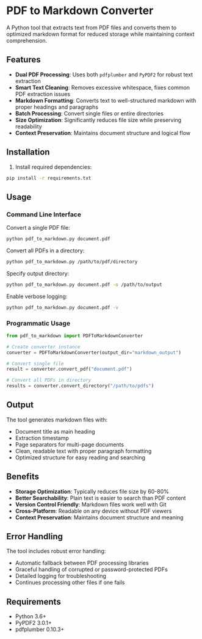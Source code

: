 # PDF to Markdown Converter

A Python tool that extracts text from PDF files and converts them to optimized markdown format for reduced storage while maintaining context comprehension.

## Features

- **Dual PDF Processing**: Uses both `pdfplumber` and `PyPDF2` for robust text extraction
- **Smart Text Cleaning**: Removes excessive whitespace, fixes common PDF extraction issues
- **Markdown Formatting**: Converts text to well-structured markdown with proper headings and paragraphs
- **Batch Processing**: Convert single files or entire directories
- **Size Optimization**: Significantly reduces file size while preserving readability
- **Context Preservation**: Maintains document structure and logical flow

## Installation

1. Install required dependencies:
```bash
pip install -r requirements.txt
```

## Usage

### Command Line Interface

Convert a single PDF file:
```bash
python pdf_to_markdown.py document.pdf
```

Convert all PDFs in a directory:
```bash
python pdf_to_markdown.py /path/to/pdf/directory
```

Specify output directory:
```bash
python pdf_to_markdown.py document.pdf -o /path/to/output
```

Enable verbose logging:
```bash
python pdf_to_markdown.py document.pdf -v
```

### Programmatic Usage

```python
from pdf_to_markdown import PDFToMarkdownConverter

# Create converter instance
converter = PDFToMarkdownConverter(output_dir="markdown_output")

# Convert single file
result = converter.convert_pdf("document.pdf")

# Convert all PDFs in directory
results = converter.convert_directory("/path/to/pdfs")
```

## Output

The tool generates markdown files with:
- Document title as main heading
- Extraction timestamp
- Page separators for multi-page documents
- Clean, readable text with proper paragraph formatting
- Optimized structure for easy reading and searching

## Benefits

- **Storage Optimization**: Typically reduces file size by 60-80%
- **Better Searchability**: Plain text is easier to search than PDF content
- **Version Control Friendly**: Markdown files work well with Git
- **Cross-Platform**: Readable on any device without PDF viewers
- **Context Preservation**: Maintains document structure and meaning

## Error Handling

The tool includes robust error handling:
- Automatic fallback between PDF processing libraries
- Graceful handling of corrupted or password-protected PDFs
- Detailed logging for troubleshooting
- Continues processing other files if one fails

## Requirements

- Python 3.6+
- PyPDF2 3.0.1+
- pdfplumber 0.10.3+

